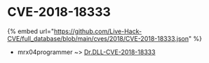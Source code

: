 # CVE-2018-18333
{% embed url="https://github.com/Live-Hack-CVE/full_database/blob/main/cves/2018/CVE-2018-18333.json" %}

* mrx04programmer ~> [Dr.DLL-CVE-2018-18333](https://www.alice-snow.ru/2018/database/cve-2018-18333/dr.dll-cve-2018-18333-mrx04programmer)